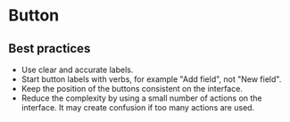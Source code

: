 # Button

## Best practices

- Use clear and accurate labels.
- Start button labels with verbs, for example "Add field", not "New field".
- Keep the position of the buttons consistent on the interface.
- Reduce the complexity by using a small number of actions on the interface. It may create confusion if too many actions are used.
